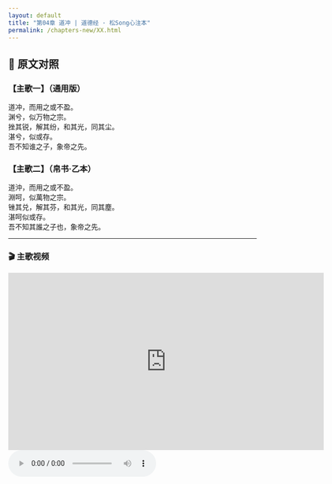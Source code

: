 ```yaml
---
layout: default
title: "第04章 道冲 | 道德经 · 松Song心注本"
permalink: /chapters-new/XX.html
---
```


## 📜 原文对照

### 【主歌一】（通用版）  
道冲，而用之或不盈。<br>
渊兮，似万物之宗。<br>
挫其锐，解其纷，和其光，同其尘。<br>
湛兮，似或存。<br>
吾不知谁之子，象帝之先。<br>

### 【主歌二】（帛书·乙本）  
道沖，而用之或不盈。<br>
淵呵，似萬物之宗。<br>
锉其兑，解其芬，和其光，同其塵。<br>
湛呵似或存。<br>
吾不知其誰之子也，象帝之先。<br>

---
### 🎬 主歌视频  
<iframe
  src="https://streamable.com/"
  width="640"
  height="360"
  frameborder="0"
  allowfullscreen>
</iframe><audio controls>
---

###  【引】  
   道，就像一个空的器皿，用之不竭，却永不满盈；它看似虚无，却能生化万物。
    “渊兮似万物之宗”，如同深潭无底，幽静无波；表面无有，实则蕴藏一切生命的起源。
    “挫其锐，解其纷，和其光，同其尘”，是修道者逆返本源、内炼阴阳的必经之路。

---

###  【悟】  
     修炼的根本目的，正是回归道体阴阳相冲的状态，即道冲。精神归虚，形气合中，达至“冲而不盈、湛而若存”。 
     “和其光”是炼神归一，内守虚明之功；“同其尘”是归于万物，体道无别之境。
     “湛兮似或存”，乃道体之无迹而恒在；
     “不知其谁之子”，是指道无名无父，不从天地而生；
     “象帝之先”，更是揭示道之体，乃天地未判之前的本始大源。
     修道者若能冲和阴阳、藏锋混俗、守静忘我，便能与此“无名之道”渐次感通——若存若亡，若有若无，虽不显而无不在。

---

###  【诗】  
《道冲之境》 · 青隐子  
道冲若器不盈中，万象之宗渊且空。<br>
挫锐无争光亦隐，同尘有爱意无穷。<br>
湛然似在难名状，象帝之前本体融。<br>
欲问何人能得道，唯持虚静守天风。<br>

---

###  【字词解义】 

◎  道沖：“沖”意為虛空、空灵，道本虛而能容。“沖”亦作“盅”，即空器。道如虚器，越空越能容。
◎  锉其兑：兌：口、门户，此处指感官门户或出入之门。“锉其兑”：即闭其门户，断其感官攀缘（修道闭五门）。
◎  解其芬：解：解散；芬：芬芳，引申为外在诱惑、欲望。解其芬者，离嗜欲之香，断妄念之根。
◎  和其光：即内炼神光，与先天本神之光合而为一。
◎  同其尘：与一切现象为一体，物我无间，道体无分。“同其尘”非堕入尘，而是以无我之心融入万有之体，与万物融为一体。《庄子》所谓“天地与我并生，万物与我为一”， 《化书·道化篇》：“万物，一物也；万神，一神也；斯道之至矣”。
◎  湛呵：“湛”为清澈、深静之意；“呵”为语气助词，此处形容道之深静难测，如在如无。
◎  谁之子：谁所生之子，即“不知其源”， 老子谓道非天地所生，超形超相。
◎  象帝之先：象：模拟、类似；帝：上帝、天地之主；先：在其之前。指道早于天地神明，是万象未生之前的本体。

---

> ⛰️ 本章标题为松Song所拟，原文无章名，仅作导航参考。



